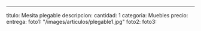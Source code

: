 ---
titulo: Mesita plegable
descripcion: 
cantidad: 1
categoria: Muebles
precio: 
entrega: 
foto1: "/images/articulos/plegable1.jpg"
foto2: 
foto3: 
